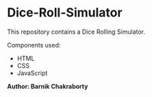 # Dice-Roll-Simulator
This repository contains a Dice Rolling Simulator.

Components used:
<ul>
  <li>HTML</li>
  <li>CSS</li>
  <li>JavaScript</li>
</ul>

<b>Author: Barnik Chakraborty</b>
